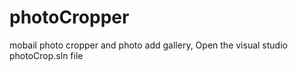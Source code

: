 # photoCropper
mobail photo cropper and photo add gallery,
Open the visual studio photoCrop.sln file
